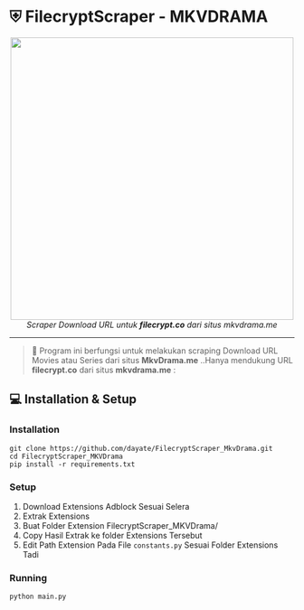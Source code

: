 # ⛨ FilecryptScraper - MKVDRAMA

<div align="center">
   <img width="500px" src="https://i.imgur.com/mveaeCj.jpeg">

   <br>
   <span><i>Scraper Download URL untuk <strong>filecrypt.co</strong> dari situs mkvdrama.me</i></span>
   <br>
</div>

---

> 👋 Program ini berfungsi untuk melakukan scraping Download URL Movies atau Series dari situs **MkvDrama.me** ..Hanya mendukung URL **filecrypt.co** dari situs **mkvdrama.me** :

## 💻 Installation & Setup

### Installation
```
git clone https://github.com/dayate/FilecryptScraper_MkvDrama.git
cd FilecryptScraper_MKVDrama
pip install -r requirements.txt
```

### Setup
1. Download Extensions Adblock Sesuai Selera
2. Extrak Extensions
3. Buat Folder Extension FilecryptScraper_MKVDrama/
4. Copy Hasil Extrak ke folder Extensions Tersebut
5. Edit Path Extension Pada File `constants.py` Sesuai Folder Extensions Tadi

### Running
```
python main.py
```
